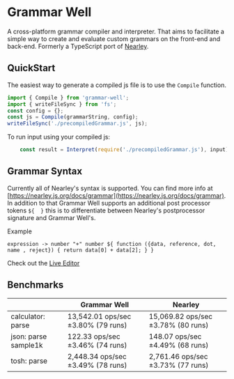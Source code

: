 # Grammar Well
A cross-platform grammar compiler and interpreter. That aims to facilitate a simple way to create and evaluate custom grammars on the front-end and back-end. Formerly a TypeScript port of [Nearley](https://github.com/kach/nearley).

## QuickStart

The easiest way to generate a compiled js file is to use the `Compile` function.
```TypeScript
import { Compile } from 'grammar-well';
import { writeFileSync } from 'fs';
const config = {}; 
const js = Compile(grammarString, config);
writeFileSync('./precompiledGrammar.js', js);
```

To run input using your compiled js:
```TypeScript
    const result = Interpret(require('./precompiledGrammar.js'), input);
```

## Grammar Syntax
Currently all of Nearley's syntax is supported. You can find more info at [https://nearley.js.org/docs/grammar](https://nearley.js.org/docs/grammar).
In addition to that Grammar Well supports an additional post processor tokens `${  }` this is to differentiate between Nearley's postprocessor signature and Grammar Well's.

Example
```
expression -> number "+" number ${ function ({data, reference, dot, name , reject}) { return data[0] + data[2]; } }
```

Check out the [Live Editor](https://0x6563.github.io/grammar-well-editor/)


## Benchmarks
|                      | Grammar Well                           | Nearley                                |
| -------------------- | -------------------------------------- | -------------------------------------- |
| calculator: parse    | 13,542.01  ops/sec  ±3.80%  (79 runs)  | 15,069.82  ops/sec  ±3.78%  (80 runs)  |
| json: parse sample1k |    122.33  ops/sec  ±3.46%  (74 runs)  |    148.07  ops/sec  ±4.49%  (68 runs)  |
| tosh: parse          |  2,448.34  ops/sec  ±3.49%  (78 runs)  |  2,761.46  ops/sec  ±3.73%  (77 runs)  |